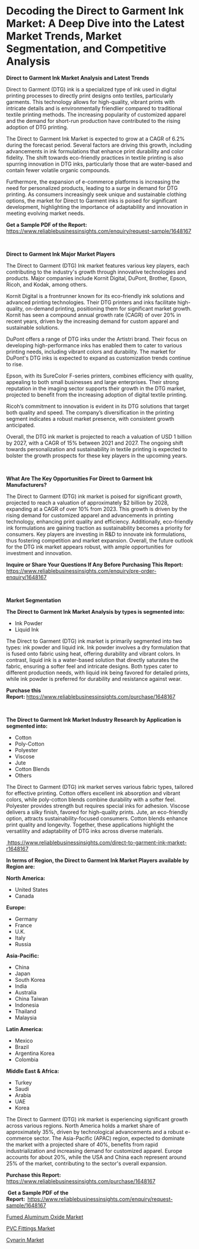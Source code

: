 <p><h1>Decoding the Direct to Garment Ink Market: A Deep Dive into the Latest Market Trends, Market Segmentation, and Competitive Analysis</h1></p><p><strong>Direct to Garment Ink Market Analysis and Latest Trends</strong></p>
<p><p>Direct to Garment (DTG) ink is a specialized type of ink used in digital printing processes to directly print designs onto textiles, particularly garments. This technology allows for high-quality, vibrant prints with intricate details and is environmentally friendlier compared to traditional textile printing methods. The increasing popularity of customized apparel and the demand for short-run production have contributed to the rising adoption of DTG printing.</p><p>The Direct to Garment Ink Market is expected to grow at a CAGR of 6.2% during the forecast period. Several factors are driving this growth, including advancements in ink formulations that enhance print durability and color fidelity. The shift towards eco-friendly practices in textile printing is also spurring innovation in DTG inks, particularly those that are water-based and contain fewer volatile organic compounds.</p><p>Furthermore, the expansion of e-commerce platforms is increasing the need for personalized products, leading to a surge in demand for DTG printing. As consumers increasingly seek unique and sustainable clothing options, the market for Direct to Garment inks is poised for significant development, highlighting the importance of adaptability and innovation in meeting evolving market needs.</p></p>
<p><strong>Get a Sample PDF of the Report:&nbsp;</strong> <a href="https://www.reliablebusinessinsights.com/enquiry/request-sample/1648167?utm_campaign=60&utm_medium=2&utm_source=Github&utm_content=ia&utm_term=30012025&utm_id=direct-to-garment-ink">https://www.reliablebusinessinsights.com/enquiry/request-sample/1648167</a></p>
<p>&nbsp;</p>
<p><strong>Direct to Garment Ink Major Market Players</strong></p>
<p><p>The Direct to Garment (DTG) Ink market features various key players, each contributing to the industry's growth through innovative technologies and products. Major companies include Kornit Digital, DuPont, Brother, Epson, Ricoh, and Kodak, among others.</p><p>Kornit Digital is a frontrunner known for its eco-friendly ink solutions and advanced printing technologies. Their DTG printers and inks facilitate high-quality, on-demand printing, positioning them for significant market growth. Kornit has seen a compound annual growth rate (CAGR) of over 20% in recent years, driven by the increasing demand for custom apparel and sustainable solutions.</p><p>DuPont offers a range of DTG inks under the Artistri brand. Their focus on developing high-performance inks has enabled them to cater to various printing needs, including vibrant colors and durability. The market for DuPont's DTG inks is expected to expand as customization trends continue to rise.</p><p>Epson, with its SureColor F-series printers, combines efficiency with quality, appealing to both small businesses and large enterprises. Their strong reputation in the imaging sector supports their growth in the DTG market, projected to benefit from the increasing adoption of digital textile printing.</p><p>Ricoh’s commitment to innovation is evident in its DTG solutions that target both quality and speed. The company’s diversification in the printing segment indicates a robust market presence, with consistent growth anticipated.</p><p>Overall, the DTG ink market is projected to reach a valuation of USD 1 billion by 2027, with a CAGR of 15% between 2021 and 2027. The ongoing shift towards personalization and sustainability in textile printing is expected to bolster the growth prospects for these key players in the upcoming years.</p></p>
<p>&nbsp;</p>
<p><strong>What Are The Key Opportunities For Direct to Garment Ink Manufacturers?</strong></p>
<p><p>The Direct to Garment (DTG) ink market is poised for significant growth, projected to reach a valuation of approximately $2 billion by 2028, expanding at a CAGR of over 10% from 2023. This growth is driven by the rising demand for customized apparel and advancements in printing technology, enhancing print quality and efficiency. Additionally, eco-friendly ink formulations are gaining traction as sustainability becomes a priority for consumers. Key players are investing in R&D to innovate ink formulations, thus fostering competition and market expansion. Overall, the future outlook for the DTG ink market appears robust, with ample opportunities for investment and innovation.</p></p>
<p><strong>Inquire or Share Your Questions If Any Before Purchasing This Report:</strong> <a href="https://www.reliablebusinessinsights.com/enquiry/pre-order-enquiry/1648167?utm_campaign=60&utm_medium=2&utm_source=Github&utm_content=ia&utm_term=30012025&utm_id=direct-to-garment-ink">https://www.reliablebusinessinsights.com/enquiry/pre-order-enquiry/1648167</a></p>
<p>&nbsp;</p>
<p><strong>Market Segmentation</strong></p>
<p><strong>The Direct to Garment Ink Market Analysis by types is segmented into:</strong></p>
<p><ul><li>Ink Powder</li><li>Liquid Ink</li></ul></p>
<p><p>The Direct to Garment (DTG) ink market is primarily segmented into two types: ink powder and liquid ink. Ink powder involves a dry formulation that is fused onto fabric using heat, offering durability and vibrant colors. In contrast, liquid ink is a water-based solution that directly saturates the fabric, ensuring a softer feel and intricate designs. Both types cater to different production needs, with liquid ink being favored for detailed prints, while ink powder is preferred for durability and resistance against wear.</p></p>
<p><strong>Purchase this Report:&nbsp;</strong><a href="https://www.reliablebusinessinsights.com/purchase/1648167?utm_campaign=60&utm_medium=2&utm_source=Github&utm_content=ia&utm_term=30012025&utm_id=direct-to-garment-ink">https://www.reliablebusinessinsights.com/purchase/1648167</a></p>
<p>&nbsp;</p>
<p><strong>The Direct to Garment Ink Market Industry Research by Application is segmented into:</strong></p>
<p><ul><li>Cotton</li><li>Poly-Cotton</li><li>Polyester</li><li>Viscose</li><li>Jute</li><li>Cotton Blends</li><li>Others</li></ul></p>
<p><p>The Direct to Garment (DTG) ink market serves various fabric types, tailored for effective printing. Cotton offers excellent ink absorption and vibrant colors, while poly-cotton blends combine durability with a softer feel. Polyester provides strength but requires special inks for adhesion. Viscose delivers a silky finish, favored for high-quality prints. Jute, an eco-friendly option, attracts sustainability-focused consumers. Cotton blends enhance print quality and longevity. Together, these applications highlight the versatility and adaptability of DTG inks across diverse materials.</p></p>
<p><a href="https://www.reliablebusinessinsights.com/direct-to-garment-ink-market-r1648167?utm_campaign=60&utm_medium=2&utm_source=Github&utm_content=ia&utm_term=30012025&utm_id=direct-to-garment-ink">&nbsp;https://www.reliablebusinessinsights.com/direct-to-garment-ink-market-r1648167</a></p>
<p><strong>In terms of Region, the Direct to Garment Ink Market Players available by Region are:</strong></p>
<p>
    <p> <strong> North America: </strong>
        <ul>
            <li>United States</li>
            <li>Canada</li>
        </ul>
        </p> 
    <p> <strong> Europe: </strong>
        <ul>
            <li>Germany</li>
            <li>France</li>
            <li>U.K.</li>
            <li>Italy</li>
            <li>Russia</li>
        </ul>
        </p> 
    <p> <strong> Asia-Pacific: </strong>
        <ul>
            <li>China</li>
            <li>Japan</li>
            <li>South Korea</li>
            <li>India</li>
            <li>Australia</li>
            <li>China Taiwan</li>
            <li>Indonesia</li>
            <li>Thailand</li>
            <li>Malaysia</li>
        </ul>
        </p> 
    <p> <strong> Latin America: </strong>
        <ul>
            <li>Mexico</li>
            <li>Brazil</li>
            <li>Argentina Korea</li>
            <li>Colombia</li>
        </ul>
        </p> 
    <p> <strong> Middle East & Africa: </strong>
        <ul>
            <li>Turkey</li>
            <li>Saudi</li>
            <li>Arabia</li>
            <li>UAE</li>
            <li>Korea</li>
        </ul>
    </p>
    </p>
<p><p>The Direct to Garment (DTG) ink market is experiencing significant growth across various regions. North America holds a market share of approximately 35%, driven by technological advancements and a robust e-commerce sector. The Asia-Pacific (APAC) region, expected to dominate the market with a projected share of 40%, benefits from rapid industrialization and increasing demand for customized apparel. Europe accounts for about 20%, while the USA and China each represent around 25% of the market, contributing to the sector's overall expansion.</p></p>
<p><strong>Purchase this Report: </strong><a href="https://www.reliablebusinessinsights.com/purchase/1648167?utm_campaign=60&utm_medium=2&utm_source=Github&utm_content=ia&utm_term=30012025&utm_id=direct-to-garment-ink">https://www.reliablebusinessinsights.com/purchase/1648167</a></p>
<p>&nbsp;<strong>Get a Sample PDF of the Report:&nbsp;&nbsp;</strong><a href="https://www.reliablebusinessinsights.com/enquiry/request-sample/1648167?utm_campaign=60&utm_medium=2&utm_source=Github&utm_content=ia&utm_term=30012025&utm_id=direct-to-garment-ink">https://www.reliablebusinessinsights.com/enquiry/request-sample/1648167</a></p>
<p><strong></strong></p>
<p><p><a href="https://github.com/Chiragrp22/Market-Research-Report-List-7/blob/main/fumed-aluminum-oxide-market.md?utm_campaign=60&utm_medium=2&utm_source=Github&utm_content=ia&utm_term=30012025&utm_id=direct-to-garment-ink">Fumed Aluminum Oxide Market</a></p><p><a href="https://github.com/giblydirani3/Market-Research-Report-List-1/blob/main/pvc-fittings-market.md?utm_campaign=60&utm_medium=2&utm_source=Github&utm_content=ia&utm_term=30012025&utm_id=direct-to-garment-ink">PVC Fittings Market</a></p><p><a href="https://github.com/daphnyvashdi/Market-Research-Report-List-1/blob/main/cynarin-market.md?utm_campaign=60&utm_medium=2&utm_source=Github&utm_content=ia&utm_term=30012025&utm_id=direct-to-garment-ink">Cynarin Market</a></p></p>